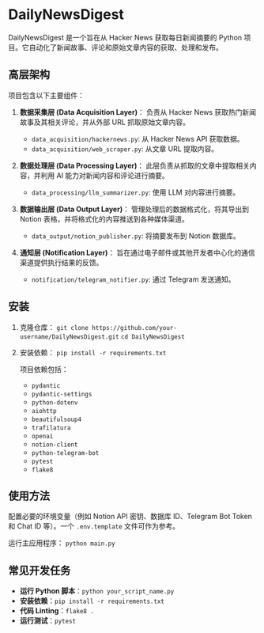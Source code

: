 # DailyNewsDigest

DailyNewsDigest 是一个旨在从 Hacker News 获取每日新闻摘要的 Python 项目。它自动化了新闻故事、评论和原始文章内容的获取、处理和发布。

## 高层架构

项目包含以下主要组件：

1.  **数据采集层 (Data Acquisition Layer)**：
    负责从 Hacker News 获取热门新闻故事及其相关评论，并从外部 URL 抓取原始文章内容。
    -   `data_acquisition/hackernews.py`: 从 Hacker News API 获取数据。
    -   `data_acquisition/web_scraper.py`: 从文章 URL 提取内容。

2.  **数据处理层 (Data Processing Layer)**：
    此层负责从抓取的文章中提取相关内容，并利用 AI 能力对新闻内容和评论进行摘要。
    -   `data_processing/llm_summarizer.py`: 使用 LLM 对内容进行摘要。

3.  **数据输出层 (Data Output Layer)**：
    管理处理后的数据格式化，将其导出到 Notion 表格，并将格式化的内容推送到各种媒体渠道。
    -   `data_output/notion_publisher.py`: 将摘要发布到 Notion 数据库。

4.  **通知层 (Notification Layer)**：
    旨在通过电子邮件或其他开发者中心化的通信渠道提供执行结果的反馈。
    -   `notification/telegram_notifier.py`: 通过 Telegram 发送通知。

## 安装

1.  克隆仓库：
    `git clone https://github.com/your-username/DailyNewsDigest.git`
    `cd DailyNewsDigest`

2.  安装依赖：
    `pip install -r requirements.txt`

    项目依赖包括：
    -   `pydantic`
    -   `pydantic-settings`
    -   `python-dotenv`
    -   `aiohttp`
    -   `beautifulsoup4`
    -   `trafilatura`
    -   `openai`
    -   `notion-client`
    -   `python-telegram-bot`
    -   `pytest`
    -   `flake8`

## 使用方法

配置必要的环境变量（例如 Notion API 密钥、数据库 ID、Telegram Bot Token 和 Chat ID 等）。一个 `.env.template` 文件可作为参考。

运行主应用程序：
`python main.py`

## 常见开发任务

-   **运行 Python 脚本**：`python your_script_name.py`
-   **安装依赖**：`pip install -r requirements.txt`
-   **代码 Linting**：`flake8 .`
-   **运行测试**：`pytest`